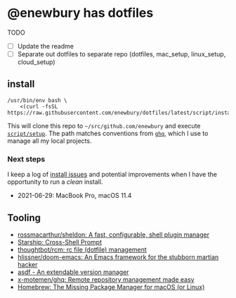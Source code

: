 # @enewbury has dotfiles

TODO
- [ ] Update the readme
- [ ] Separate out dotfiles to separate repo (dotfiles, mac_setup, linux_setup, cloud_setup)

## install
    
    /usr/bin/env bash \
        <(curl -fsSL https://raw.githubusercontent.com/enewbury/dotfiles/latest/script/install)

This will clone this repo to `~/src/github.com/enewbury` and execute [`script/setup`](script/setup). The path matches conventions from [`ghq`][ghq], which I use to manage all my local projects.

### Next steps

I keep a log of [install issues][install-issues] and potential improvements when
I have the opportunity to run a _clean_ install.

- 2021-06-29: MacBook Pro, macOS 11.4

## Tooling

- [rossmacarthur/sheldon: A fast, configurable, shell plugin manager](https://github.com/rossmacarthur/sheldon)
- [Starship: Cross-Shell Prompt](https://starship.rs/)
- [thoughtbot/rcm: rc file (dotfile) management](https://github.com/thoughtbot/rcm)
- [hlissner/doom-emacs: An Emacs framework for the stubborn martian hacker](https://github.com/hlissner/doom-emacs)
- [asdf - An extendable version manager](https://asdf-vm.com)
- [x-motemen/ghq: Remote repository management made easy][ghq]
- [Homebrew: The Missing Package Manager for macOS (or Linux)](https://brew.sh)


[install-issues]: https://github.com/enewbury/dotfiles/labels/install
[ghq]: https://github.com/x-motemen/ghq
